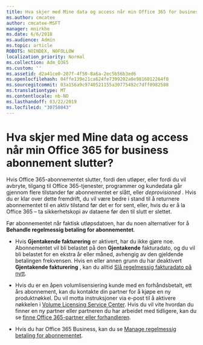 ```yaml
---
title: Hva skjer med Mine data og access når min Office 365 for business abonnement slutter?
ms.author: cmcatee
author: cmcatee-MSFT
manager: mnirkhe
ms.date: 6/6/2018
ms.audience: Admin
ms.topic: article
ROBOTS: NOINDEX, NOFOLLOW
localization_priority: Normal
ms.collection: Adm_O365
ms.custom: ''
ms.assetid: d2a41ce0-207f-4f50-8a6a-2ec5b56b3ed6
ms.openlocfilehash: 04ffe139e21ca624fe7399202a0e9816012264f8
ms.sourcegitcommit: 03a156a9c9740521155a30775492c7dff0982588
ms.translationtype: MT
ms.contentlocale: nb-NO
ms.lasthandoff: 03/22/2019
ms.locfileid: "30758043"
---
```

# <a name="what-happens-to-my-data-and-access-when-my-office-365-for-business-subscription-ends"></a>Hva skjer med Mine data og access når min Office 365 for business abonnement slutter?

Hvis Office 365-abonnementet slutter, fordi den utløper, eller fordi du vil avbryte, tilgang til Office 365-tjenester, programmer og kundedata går gjennom flere tilstander før abonnementet er slått, eller *deprovisioned*  . Hvis du er klar over dette fremdrift, du vil være bedre i stand til å returnere abonnementet til en aktiv tilstand før det er for sent, eller, hvis du er å la Office 365 – ta sikkerhetskopi av dataene før den til slutt er slettet. 
  
Før abonnementet når faktisk utløpsdatoen, har du noen alternativer for å **Behandle regelmessig betaling for abonnementet**. 
  
- Hvis **Gjentakende fakturering** er aktivert, har du ikke gjøre noe. Abonnementet vil bli belastet på den **Gjentakende** fakturadato, og du vil bli belastet for en ekstra år eller måned, avhengig av den gjeldende betalingen frekvensen. Hvis en eller annen grunn du har deaktivert **Gjentakende fakturering** , kan du alltid [Slå regelmessig fakturadato på nytt](https://support.office.com/article/8d83b530-f4ca-47f6-a666-e5791cbacc7e).
    
- Hvis du er en åpen volumlisensiering kunde med en forhåndsbetalt, ett års abonnement, kan du kontakte din partner for å kjøpe en ny produktnøkkel. Du vil motta instruksjoner via e-post til å aktivere nøkkelen i [Volume Licensing Service Center](https://go.microsoft.com/fwlink/p/?LinkID=282016). Hvis du vil vite hvordan du finner en ny partner eller partneren du har arbeidet med tidligere, kan du se [finne Office 365-partner eller forhandleren](https://support.office.com/article/b6c18a9b-2aed-4c84-9d75-af709160258c).
    
- Hvis du har Office 365 Business, kan du se [Manage regelmessig betaling for abonnementet](https://support.office.com/article/8d83b530-f4ca-47f6-a666-e5791cbacc7e).
    

